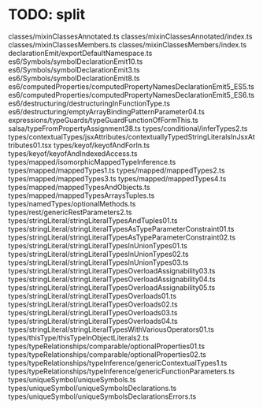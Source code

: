 
# TODO: split

classes/mixinClassesAnnotated.ts
classes/mixinClassesAnnotated/index.ts
classes/mixinClassesMembers.ts
classes/mixinClassesMembers/index.ts
declarationEmit/exportDefaultNamespace.ts
es6/Symbols/symbolDeclarationEmit10.ts
es6/Symbols/symbolDeclarationEmit3.ts
es6/Symbols/symbolDeclarationEmit8.ts
es6/computedProperties/computedPropertyNamesDeclarationEmit5_ES5.ts
es6/computedProperties/computedPropertyNamesDeclarationEmit5_ES6.ts
es6/destructuring/destructuringInFunctionType.ts
es6/destructuring/emptyArrayBindingPatternParameter04.ts
expressions/typeGuards/typeGuardFunctionOfFormThis.ts
salsa/typeFromPropertyAssignment38.ts
types/conditional/inferTypes2.ts
types/contextualTypes/jsxAttributes/contextuallyTypedStringLiteralsInJsxAttributes01.tsx
types/keyof/keyofAndForIn.ts
types/keyof/keyofAndIndexedAccess.ts
types/mapped/isomorphicMappedTypeInference.ts
types/mapped/mappedTypes1.ts
types/mapped/mappedTypes2.ts
types/mapped/mappedTypes3.ts
types/mapped/mappedTypes4.ts
types/mapped/mappedTypesAndObjects.ts
types/mapped/mappedTypesArraysTuples.ts
types/namedTypes/optionalMethods.ts
types/rest/genericRestParameters2.ts
types/stringLiteral/stringLiteralTypesAndTuples01.ts
types/stringLiteral/stringLiteralTypesAsTypeParameterConstraint01.ts
types/stringLiteral/stringLiteralTypesAsTypeParameterConstraint02.ts
types/stringLiteral/stringLiteralTypesInUnionTypes01.ts
types/stringLiteral/stringLiteralTypesInUnionTypes02.ts
types/stringLiteral/stringLiteralTypesInUnionTypes03.ts
types/stringLiteral/stringLiteralTypesOverloadAssignability03.ts
types/stringLiteral/stringLiteralTypesOverloadAssignability04.ts
types/stringLiteral/stringLiteralTypesOverloadAssignability05.ts
types/stringLiteral/stringLiteralTypesOverloads01.ts
types/stringLiteral/stringLiteralTypesOverloads02.ts
types/stringLiteral/stringLiteralTypesOverloads03.ts
types/stringLiteral/stringLiteralTypesOverloads04.ts
types/stringLiteral/stringLiteralTypesWithVariousOperators01.ts
types/thisType/thisTypeInObjectLiterals2.ts
types/typeRelationships/comparable/optionalProperties01.ts
types/typeRelationships/comparable/optionalProperties02.ts
types/typeRelationships/typeInference/genericContextualTypes1.ts
types/typeRelationships/typeInference/genericFunctionParameters.ts
types/uniqueSymbol/uniqueSymbols.ts
types/uniqueSymbol/uniqueSymbolsDeclarations.ts
types/uniqueSymbol/uniqueSymbolsDeclarationsErrors.ts

